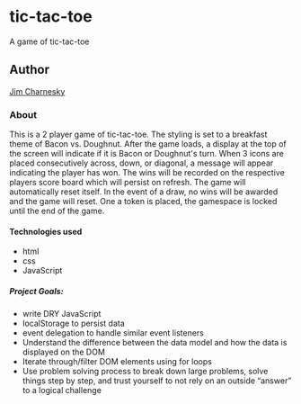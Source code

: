 # tic-tac-toe

A game of tic-tac-toe

## Author

[Jim Charnesky](https://github.com/BigBike96/)

### About

This is a 2 player game of tic-tac-toe. The styling is set to a breakfast theme of Bacon vs. Doughnut.
After the game loads, a display at the top of the screen will indicate if it is Bacon or Doughnut's turn. 
When 3 icons are placed consecutively across, down, or diagonal, a message will appear indicating the player has won.
The wins will be recorded on the respective players score board which will persist on refresh.
The game will automatically reset itself.
In the event of a draw, no wins will be awarded and the game will reset.
One a token is placed, the gamespace is locked until the end of the game.

#### Technologies used
* html
* css
* JavaScript


##### Project Goals:
* write DRY JavaScript
* localStorage to persist data
* event delegation to handle similar event listeners
* Understand the difference between the data model and how the data is displayed on the DOM
* Iterate through/filter DOM elements using for loops
* Use problem solving process to break down large problems, solve things step by step, and trust yourself to not rely on an outside “answer” to a logical challenge


